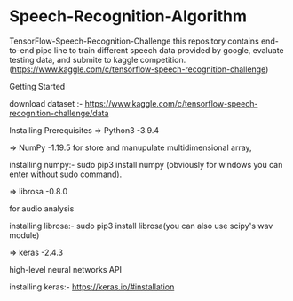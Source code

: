 # Speech-Recognition-Algorithm
TensorFlow-Speech-Recognition-Challenge this repository contains end-to-end pipe line to train different speech data provided by google, evaluate testing data, and submite to kaggle competition. (https://www.kaggle.com/c/tensorflow-speech-recognition-challenge)

Getting Started

download dataset :- https://www.kaggle.com/c/tensorflow-speech-recognition-challenge/data

Installing Prerequisites => Python3 -3.9.4

=> NumPy -1.19.5 for store and manupulate multidimensional array,

installing numpy:- sudo pip3 install numpy (obviously for windows you can enter without sudo command).

=> librosa -0.8.0

for audio analysis

installing librosa:- sudo pip3 install librosa(you can also use scipy's wav module)

=> keras -2.4.3

high-level neural networks API

installing keras:- https://keras.io/#installation

